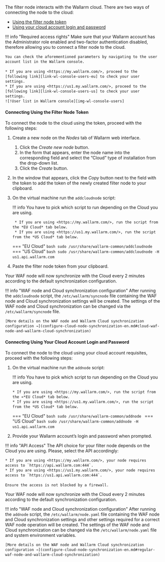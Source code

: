 [img-wl-console-users]:         ../images/check-users.png

[link-wl-console-us]:              https://us1.my.wallarm.com/
[link-wl-console-eu]:              https://my.wallarm.com/
[link-wl-console-users-us]:        https://us1.my.wallarm.com/settings/users
[link-wl-console-users-eu]:        https://my.wallarm.com/settings/users

[anchor-token]:                      #connecting-using-the-filter-node-token
[anchor-credentials]:                      #connecting-using-your-cloud-account-login-and-password

The filter node interacts with the Wallarm cloud. There are two ways of connecting the node to the cloud:
* [Using the filter node token][anchor-token]
* [Using your cloud account login and password][anchor-credentials]

!!! info "Required access rights"
    Make sure that your Wallarm account has the Administrator role enabled and two-factor authentication disabled, therefore allowing you to connect a filter node to the cloud.

    You can check the aforementioned parameters by navigating to the user account list in the Wallarm console.
    
    * If you are using <https://my.wallarm.com/>, proceed to the [following link][link-wl-console-users-eu] to check your user settings.
    * If you are using <https://us1.my.wallarm.com/>, proceed to the [following link][link-wl-console-users-us] to check your user settings.
    ![!User list in Wallarm console][img-wl-console-users]

#### Connecting Using the Filter Node Token

To connect the node to the cloud using the token, proceed with the following steps:

1. Create a new node on the *Nodes* tab of Wallarm web interface.
    1. Click the *Create new node* button.
    2. In the form that appears, enter the node name into the corresponding field and select the “Cloud” type of installation from the drop-down list.
    3. Click the *Create* button.
2. In the window that appears, click the *Copy* button next to the field with the token to add the token of the newly created filter node to your clipboard.
3. On the virtual machine run the `addcloudnode` script:
    
    !!! info
        You have to pick which script to run depending on the Cloud you are using.
        
        * If you are using <https://my.wallarm.com/>, run the script from the *EU Cloud* tab below.
        * If you are using <https://us1.my.wallarm.com/>, run the script from the *US Cloud* tab below.
    
    === "EU Cloud"
        ``` bash
        sudo /usr/share/wallarm-common/addcloudnode
        ```
    === "US Cloud"
        ``` bash
        sudo /usr/share/wallarm-common/addcloudnode -H us1.api.wallarm.com
        ```
        
1. Paste the filter node token from your clipboard. 

Your WAF node will now synchronize with the Cloud every 2 minutes according to the default synchronization configuration.

!!! info "WAF node and Cloud synchronization configuration"
    After running the `addcloudnode` script, the `/etc/wallarm/syncnode` file containing the WAF node and Cloud synchronization settings will be created. The settings of the WAF node and Cloud synchronization can be changed via the `/etc/wallarm/syncnode` file.
    
    [More details on the WAF node and Wallarm Cloud synchronization configuration →](configure-cloud-node-synchronization-en.md#cloud-waf-node-and-wallarm-cloud-synchronization)

#### Connecting Using Your Cloud Account Login and Password

To connect the node to the cloud using your cloud account requisites, proceed with the following steps:

1.  On the virtual machine run the `addnode` script:
    
    !!! info
        You have to pick which script to run depending on the Cloud you are using.
        
        * If you are using <https://my.wallarm.com/>, run the script from the «*EU Cloud* tab below.
        * If you are using <https://us1.my.wallarm.com/>, run the script from the *US Cloud* tab below.
    
    === "EU Cloud"
        ```bash
        sudo /usr/share/wallarm-common/addnode
        ```
    === "US Cloud"
        ```bash
        sudo /usr/share/wallarm-common/addnode -H us1.api.wallarm.com
        ```
    
1.  Provide your Wallarm account’s login and password when prompted.

!!! info "API Access"
    The API choice for your filter node depends on the Cloud you are using. Please, select the API accordingly:
    
    * If you are using <https://my.wallarm.com/>, your node requires access to `https://api.wallarm.com:444`.
    * If you are using <https://us1.my.wallarm.com/>, your node requires access to `https://us1.api.wallarm.com:444`.
    
    Ensure the access is not blocked by a firewall.

Your WAF node will now synchronize with the Cloud every 2 minutes according to the default synchronization configuration.

!!! info "WAF node and Cloud synchronization configuration"
    After running the `addnode` script, the `/etc/wallarm/node.yaml` file containing the WAF node and Cloud synchronization settings and other settings required for a correct WAF node operation will be created. The settings of the WAF node and Cloud synchronization can be changed via the `/etc/wallarm/node.yaml` file and system environment variables.
    
    [More details on the WAF node and Wallarm Cloud synchronization configuration →](configure-cloud-node-synchronization-en.md#regular-waf-node-and-wallarm-cloud-synchronization)

